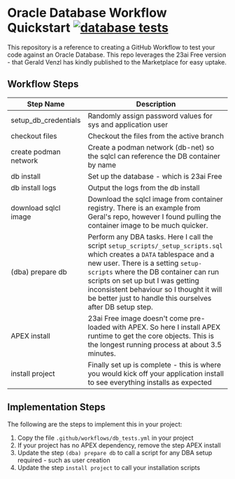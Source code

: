 # Oracle Database Workflow Quickstart [![database tests](https://github.com/tschf/oracle-database-workflow-quickstart/actions/workflows/db_tests.yml/badge.svg)](https://github.com/tschf/oracle-database-workflow-quickstart/actions/workflows/db_tests.yml)

This repository is a reference to creating a GitHub Workflow to test your code
against an Oracle Database. This repo leverages the 23ai Free version - that Gerald
Venzl has kindly published to the Marketplace for easy uptake.

## Workflow Steps

| Step Name                | Description                                                      |
| ---                      | ---                                                              |
| setup_db_credentials     | Randomly assign password values for sys and application user     |
| checkout files           | Checkout the files from the active branch |
| create podman network    | Create a podman network (db-net) so the sqlcl can reference the DB container by name |
| db install               | Set up the database - which is 23ai Free                         |
| db install logs          | Output the logs from the db install                              |
| download sqlcl image     | Download the sqlcl image from container registry. There is an example from Geral's repo, however I found pulling the container image to be much quicker.  |
| (dba) prepare db         | Perform any DBA tasks. Here I call the script `setup_scripts/_setup_scripts.sql` which creates a `DATA` tablespace and a new user. There is a setting `setup-scripts` where the DB container can run scripts on set up but I was getting inconsistent behaviour so I thought it will be better just to handle this ourselves after DB setup step. |
| APEX install             | 23ai Free image doesn't come pre-loaded with APEX. So here I install APEX runtime to get the core objects. This is the longest running process at about 3.5 minutes. |
| install project          | Finally set up is complete - this is where you would kick off your application install to see everything installs as expected|

## Implementation Steps

The following are the steps to implement this in your project:

1. Copy the file `.github/workflows/db_tests.yml` in your project
2. If your project has no APEX dependency, remove the step APEX install
3. Update the step `(dba) prepare db` to call a script for any DBA setup required - such as user creation
4. Update the step `install project` to call your installation scripts
